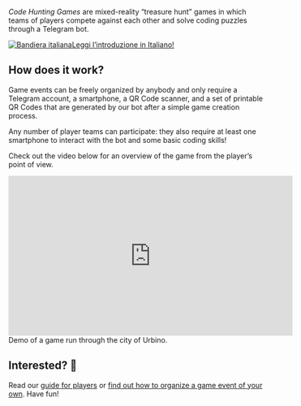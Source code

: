 ---
---

<div class="row">
<div class="col-md-8">
<p class="lead">
<i>Code Hunting Games</i> are mixed-reality “treasure hunt” games in which teams of players compete against each other and solve coding puzzles through a Telegram bot.
</p>
</div>
<div class="col-md-4">
<div class="note">
<a href="/it/introduzione"><img src="/assets/images/flag-italy.jpg" alt="Bandiera italiana" class="flag" />Leggi l’introduzione in Italiano!</a>
</div>
</div>
</div>

## How does it work?

Game events can be freely organized by anybody and only require a Telegram account, a smartphone, a QR&nbsp;Code scanner, and a set of printable QR&nbsp;Codes that are generated by our bot after a simple game creation process.

Any number of player teams can participate: they also require at least one smartphone to interact with the bot and some basic coding skills!

Check out the video below for an overview of the game from the player’s point of view.

<div class="anim-guide">
<iframe width="560" height="315" src="https://www.youtube.com/embed/4rSpoatljm8" frameborder="0" allowfullscreen></iframe>
<div class="didascaly">Demo of a game run through the city of Urbino.</div>
</div>

## Interested? 🙌

Read our [guide for players](/play) or [find out how to organize a game event of your own](/create).
Have fun!
